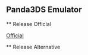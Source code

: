 ## Panda3DS Emulator

** Release Official

[Official](https://github.com/wheremyfoodat/Panda3DS/releases)

** Release Alternative
